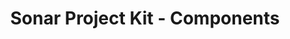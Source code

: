 ---
slug: /sonar/tft
title: Sonar Project Kit - Components
sidebar_label: TFT LCD Display
id: tft-lcd-hardware
hide_title: false
pagination_prev: null
---